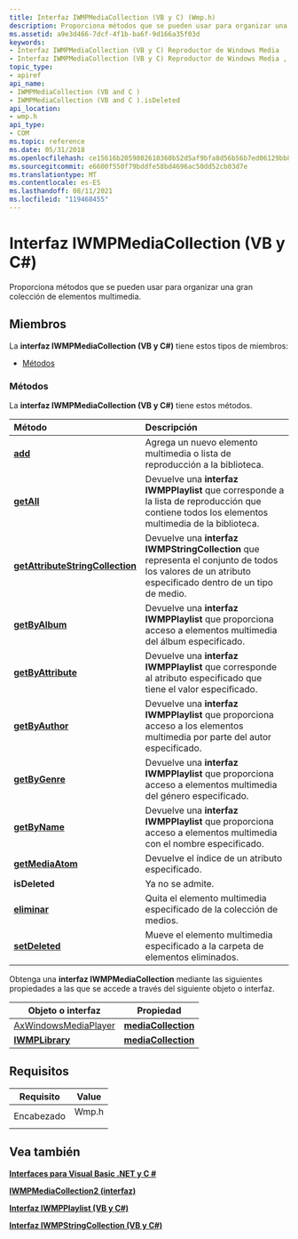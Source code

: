 ```yaml
---
title: Interfaz IWMPMediaCollection (VB y C) (Wmp.h)
description: Proporciona métodos que se pueden usar para organizar una gran colección de elementos multimedia.
ms.assetid: a9e3d466-7dcf-4f1b-ba6f-9d166a35f03d
keywords:
- Interfaz IWMPMediaCollection (VB y C) Reproductor de Windows Media
- Interfaz IWMPMediaCollection (VB y C) Reproductor de Windows Media , descrito
topic_type:
- apiref
api_name:
- IWMPMediaCollection (VB and C )
- IWMPMediaCollection (VB and C ).isDeleted
api_location:
- wmp.h
api_type:
- COM
ms.topic: reference
ms.date: 05/31/2018
ms.openlocfilehash: ce15616b2059802610360b52d5af9bfa8d56b56b7ed06129bb849de567e22e26
ms.sourcegitcommit: e6600f550f79bddfe58bd4696ac50dd52cb03d7e
ms.translationtype: MT
ms.contentlocale: es-ES
ms.lasthandoff: 08/11/2021
ms.locfileid: "119468455"
---
```

# <a name="iwmpmediacollection-vb-and-c-interface"></a>Interfaz IWMPMediaCollection (VB y C#)

Proporciona métodos que se pueden usar para organizar una gran colección de elementos multimedia.

## <a name="members"></a>Miembros

La **interfaz IWMPMediaCollection (VB y C#)** tiene estos tipos de miembros:

-   [Métodos](#methods)

### <a name="methods"></a>Métodos

La **interfaz IWMPMediaCollection (VB y C#)** tiene estos métodos.



| Método                                                                                                                       | Descripción                                                                                                                                   |
|:-----------------------------------------------------------------------------------------------------------------------------|:----------------------------------------------------------------------------------------------------------------------------------------------|
| [**add**](wmplibiwmpmediacollection-iwmpmediacollection-add--vb-and-c.md)                                                   | Agrega un nuevo elemento multimedia o lista de reproducción a la biblioteca.<br/>                                                                                  |
| [**getAll**](wmplibiwmpmediacollection-iwmpmediacollection-getall--vb-and-c.md)                                             | Devuelve una **interfaz IWMPPlaylist** que corresponde a la lista de reproducción que contiene todos los elementos multimedia de la biblioteca.<br/>               |
| [**getAttributeStringCollection**](wmplibiwmpmediacollection-iwmpmediacollection-getattributestringcollection--vb-and-c.md) | Devuelve una **interfaz IWMPStringCollection** que representa el conjunto de todos los valores de un atributo especificado dentro de un tipo de medio.<br/> |
| [**getByAlbum**](wmplibiwmpmediacollection-iwmpmediacollection-getbyalbum--vb-and-c.md)                                     | Devuelve una **interfaz IWMPPlaylist** que proporciona acceso a elementos multimedia del álbum especificado.<br/>                                |
| [**getByAttribute**](wmplibiwmpmediacollection-iwmpmediacollection-getbyattribute--vb-and-c.md)                             | Devuelve una **interfaz IWMPPlaylist** que corresponde al atributo especificado que tiene el valor especificado.<br/>                      |
| [**getByAuthor**](wmplibiwmpmediacollection-iwmpmediacollection-getbyauthor--vb-and-c.md)                                   | Devuelve una **interfaz IWMPPlaylist** que proporciona acceso a los elementos multimedia por parte del autor especificado.<br/>                             |
| [**getByGenre**](wmplibiwmpmediacollection-iwmpmediacollection-getbygenre--vb-and-c.md)                                     | Devuelve una **interfaz IWMPPlaylist** que proporciona acceso a elementos multimedia del género especificado.<br/>                                  |
| [**getByName**](wmplibiwmpmediacollection-iwmpmediacollection-getbyname--vb-and-c.md)                                       | Devuelve una **interfaz IWMPPlaylist** que proporciona acceso a elementos multimedia con el nombre especificado.<br/>                                 |
| [**getMediaAtom**](wmplibiwmpmediacollection-iwmpmediacollection-getmediaatom--vb-and-c.md)                                 | Devuelve el índice de un atributo especificado.<br/>                                                                                        |
| **isDeleted**                                                                                                                | Ya no se admite.<br/>                                                                                                               |
| [**eliminar**](wmplibiwmpmediacollection-iwmpmediacollection-remove--vb-and-c.md)                                             | Quita el elemento multimedia especificado de la colección de medios.<br/>                                                                        |
| [**setDeleted**](wmplibiwmpmediacollection-iwmpmediacollection-setdeleted--vb-and-c.md)                                     | Mueve el elemento multimedia especificado a la carpeta de elementos eliminados.<br/>                                                                        |



 

Obtenga una **interfaz IWMPMediaCollection** mediante las siguientes propiedades a las que se accede a través del siguiente objeto o interfaz.



| Objeto o interfaz                                               | Propiedad                                                                           |
|-------------------------------------------------------------------|------------------------------------------------------------------------------------|
| [AxWindowsMediaPlayer](axwindowsmediaplayer-object--vb-and-c.md) | [**mediaCollection**](axwmplib-axwindowsmediaplayer-mediacollection--vb-and-c.md) |
| [**IWMPLibrary**](iwmplibrary--vb-and-c.md)                      | [**mediaCollection**](wmplibiwmplibrary-iwmplibrary-mediacollection--vb-and-c.md) |



 

## <a name="requirements"></a>Requisitos



| Requisito | Value |
|-------------------|----------------------------------------------------------------------------------|
| Encabezado<br/> | <dl> <dt>Wmp.h</dt> </dl> |



## <a name="see-also"></a>Vea también

<dl> <dt>

[**Interfaces para Visual Basic .NET y C #**](interfaces-for-visual-basic--net-and-c.md)
</dt> <dt>

[**IWMPMediaCollection2 (interfaz)**](iwmpmediacollection2--vb-and-c.md)
</dt> <dt>

[**Interfaz IWMPPlaylist (VB y C#)**](iwmpplaylist--vb-and-c.md)
</dt> <dt>

[**Interfaz IWMPStringCollection (VB y C#)**](iwmpstringcollection--vb-and-c.md)
</dt> </dl>

 

 





